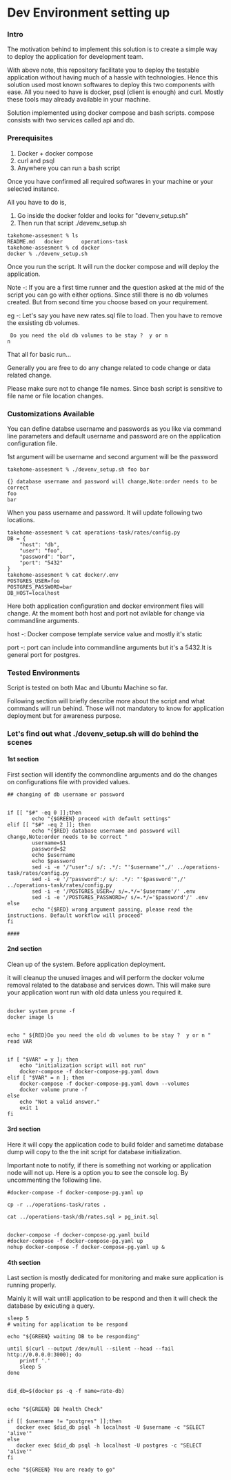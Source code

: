 # Dev Environment setting up

<h3>Intro</h3>

The motivation behind to implement this solution is to create a simple way to deploy the application for development team. 

With above note, this repository facilitate you to deploy the testable application without having much of a hassle with technologies. Hence this solution used most known softwares to deploy this two components with ease. All you need to have is docker, psql (client is enough) and curl. Mostly these tools may already available in your machine.

Solution implemented using docker compose and bash scripts. compose consists with two services called api and db.

<h3> Prerequisites </h3>
 
 <ol>
  <li>Docker + docker compose</li>
  <li>curl and psql </li>
  <li>Anywhere you can run a bash script </li>
</ol>

Once you have confirmed all required softwares in your machine or your selected instance.

All you have to do is,

 <ol>
  <li>Go inside the docker folder and looks for "devenv_setup.sh" </li>
  <li>Then run that script ./devenv_setup.sh </li>
</ol>

```
takehome-assesment % ls
README.md	docker		operations-task
takehome-assesment % cd docker 
docker % ./devenv_setup.sh 
```
Once you run the script. It will run the docker compose and will deploy the application. 

Note -: If you are a first time runner and the question asked at the mid of the script you can go with either options. Since still there is no db volumes created.
But from second time you choose based on your requirement. 

eg -: Let's say you have new rates.sql file to load. Then you have to remove the exsisting db volumes.

```
 Do you need the old db volumes to be stay ?  y or n 
n
```

That all for basic run...

Generally you are free to do any change related to code change or data related change.

Please make sure not to change file names. Since bash script is sensitive to file name or file location changes.


<h3> Customizations Available </h3>

You can define databse username and passwords as you like via command line parameters and default username and password are on the application configuration file.

1st argument will be username and second argument will be the password

```
takehome-assesment % ./devenv_setup.sh foo bar

{} database username and password will change,Note:order needs to be correct 
foo
bar
```

When you pass username and password. It will update following two locations.

```
takehome-assesment % cat operations-task/rates/config.py
DB = {
    "host": "db",
    "user": "foo",
    "password": "bar",
    "port": "5432"
}
takehome-assesment % cat docker/.env
POSTGRES_USER=foo
POSTGRES_PASSWORD=bar
DB_HOST=localhost

```


Here both application configuration and docker environment files will change. At the moment both host and port not avilable for change via commandline arguments.

host -: Docker compose template service value and mostly it's static

port -: port can include into commandline arguments but it's a 5432.It is general port for postgres.

<h3> Tested Environments </h3>

Script is tested on both Mac and Ubuntu Machine so far.

Following section will briefly describe more about the script and what commands will run behind. Those will not mandatory to know for application deployment but for awareness purpose.

<h3> Let's find out what ./devenv_setup.sh will do behind the scenes </h3>


<h4> 1st section </h4>

First section will identify the commondline arguments and do the changes on configurations file with provided values.

```
## changing of db username or password


if [[ "$#" -eq 0 ]];then
        echo "{$GREEN} proceed with default settings"
elif [[ "$#" -eq 2 ]]; then
        echo "{$RED} database username and password will change,Note:order needs to be correct "
        username=$1
        password=$2
        echo $username
        echo $password
        sed -i -e '/"user":/ s/: .*/: "'$username'",/' ../operations-task/rates/config.py
        sed -i -e '/"password":/ s/: .*/: "'$password'",/' ../operations-task/rates/config.py
        sed -i -e '/POSTGRES_USER=/ s/=.*/='$username'/' .env
        sed -i -e '/POSTGRES_PASSWORD=/ s/=.*/='$password'/' .env
else
        echo "{$RED} wrong argument passing, please read the instructions. Default workflow will proceed"
fi

####
```
<h4> 2nd section </h4>

Clean up of the system. Before application deployment.

it will cleanup the unused images and will perform the docker volume removal related to the database and services down. This will make sure your application wont run with old data unless you required it.

```

docker system prune -f
docker image ls


echo " ${RED}Do you need the old db volumes to be stay ?  y or n "
read VAR


if [ "$VAR" = y ]; then
    echo "initialization script will not run"
    docker-compose -f docker-compose-pg.yaml down
elif [ "$VAR" = n ]; then
    docker-compose -f docker-compose-pg.yaml down --volumes
    docker volume prune -f
else
    echo "Not a valid answer."
    exit 1
fi
```

<h4> 3rd section </h4>

Here it will copy the application code to build folder and sametime database dump will copy to the the init script for database initialization. 

Important note to notify, if there is something not working or application node will not up. Here is a option you to see the console log. By uncommenting the following line. 

```
#docker-compose -f docker-compose-pg.yaml up
```



```
cp -r ../operations-task/rates .

cat ../operations-task/db/rates.sql > pg_init.sql


docker-compose -f docker-compose-pg.yaml build
#docker-compose -f docker-compose-pg.yaml up
nohup docker-compose -f docker-compose-pg.yaml up &
```

<h4> 4th section </h4>

Last section is mostly dedicated for monitoring and make sure application is running properly.

Mainly it will wait untill application to be respond and then it will check the database by exicuting a query. 

```
sleep 5
# waiting for application to be respond

echo "${GREEN} waiting DB to be responding"

until $(curl --output /dev/null --silent --head --fail http://0.0.0.0:3000); do
    printf '.'
    sleep 5
done


did_db=$(docker ps -q -f name=rate-db)


echo "${GREEN} DB health Check"

if [[ $username != "postgres" ]];then
   docker exec $did_db psql -h localhost -U $username -c "SELECT 'alive'"
else
   docker exec $did_db psql -h localhost -U postgres -c "SELECT 'alive'"
fi

echo "${GREEN} You are ready to go"
```


